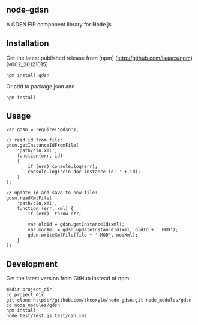 ## node-gdsn

A GDSN EIP component library for Node.js


## Installation

Get the latest published release from [npm] (http://github.com/isaacs/npm) [v002_20121015]

    npm install gdsn

Or add to package.json and 

    npm install


## Usage

    var gdsn = require('gdsn');

    // read id from file:
    gdsn.getInstanceIdFromFile(
        'path/cin.xml',
        function(err, id)
        {
            if (err) console.log(err);
            console.log('cin doc instance id: ' + id);
        }
    );
    
    // update id and save to new file:
    gdsn.readXmlFile(
        'path/cin.xml',
        function (err, xml) {
            if (err)  throw err;
            
            var oldId = gdsn.getInstanceId(xml);
            var modXml = gdsn.updateInstanceId(xml, oldId + '_MOD');
            gdsn.writeXmlFile(file + '-MOD', modXml);
        }
    );


## Development
    
Get the latest version from GitHub instead of npm:

    mkdir project_dir
    cd project_dir
    git clone https://github.com/theoxylo/node-gdsn.git node_modules/gdsn
    cd node_modules/gdsn
    npm install
    node test/test.js test/cin.xml
